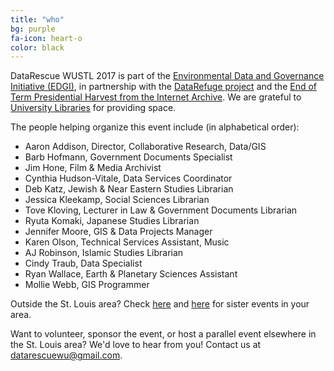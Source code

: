 ```yaml
---
title: "who"
bg: purple
fa-icon: heart-o
color: black  
---
```


DataRescue WUSTL 2017 is part of the [Environmental Data and Governance Initiative (EDGI)](https://envirodatagov.org/), in partnership with the [DataRefuge project](http://www.ppehlab.org/datarefuge) and the [End of Term Presidential Harvest from the Internet Archive](http://eotarchive.cdlib.org/). We are grateful to [University Libraries](https://library.wustl.edu) for providing space.

The people helping organize this event include (in alphabetical order):

- Aaron Addison, Director, Collaborative Research, Data/GIS
- Barb Hofmann, Government Documents Specialist
- Jim Hone, Film & Media Archivist
- Cynthia Hudson-Vitale, Data Services Coordinator
- Deb Katz, Jewish & Near Eastern Studies Librarian
- Jessica Kleekamp, Social Sciences Librarian
- Tove Kloving, Lecturer in Law & Government Documents Librarian
- Ryuta Komaki, Japanese Studies Librarian
- Jennifer Moore, GIS & Data Projects Manager
- Karen Olson, Technical Services Assistant, Music
- AJ Robinson, Islamic Studies Librarian
- Cindy Traub, Data Specialist
- Ryan Wallace, Earth & Planetary Sciences Assistant
- Mollie Webb, GIS Programmer


Outside the St. Louis area? Check [here](https://envirodatagov.org/events/) and [here](http://www.ppehlab.org/datarescue-events) for sister events in your area.

Want to volunteer, sponsor the event, or host a parallel event elsewhere in the St. Louis area? We'd love to hear from you! Contact us at [datarescuewu@gmail.com](mailto:datarescuewu@gmail.com). 
